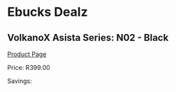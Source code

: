 
# Ebucks Dealz
## VolkanoX Asista Series: N02 - Black
[Product Page](https://www.ebucks.com/web/shop/productSelected.do?prodId=1196479462&catId=714972256)

Price: R399.00

Savings: 


	